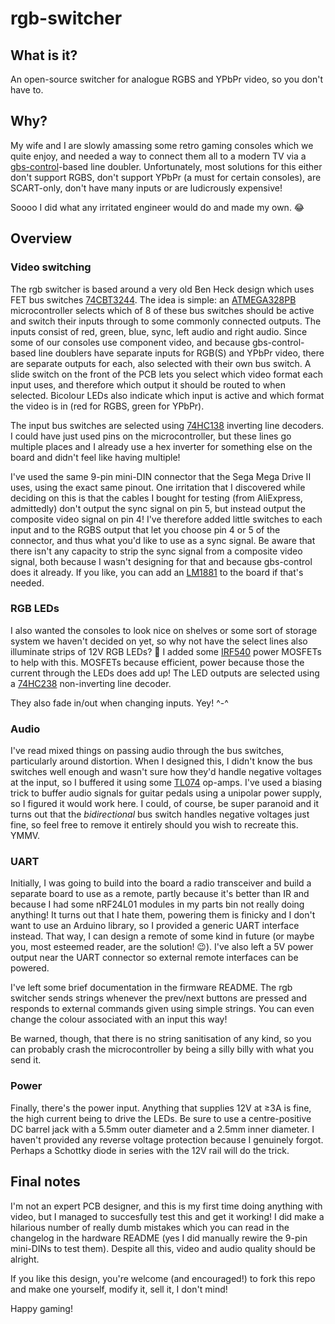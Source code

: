 # rgb-switcher

## What is it?

An open-source switcher for analogue RGBS and YPbPr video, so you don't have to.

## Why?

My wife and I are slowly amassing some retro gaming consoles which we quite enjoy, and needed a way to connect them all to a modern TV via a [gbs-control](https://github.com/ramapcsx2/gbs-control)-based line doubler. Unfortunately, most solutions for this either don't support RGBS, don't support YPbPr (a must for certain consoles), are SCART-only, don't have many inputs or are ludicrously expensive!

Soooo I did what any irritated engineer would do and made my own. 😂

## Overview

### Video switching

The rgb switcher is based around a very old Ben Heck design which uses FET bus switches [74CBT3244](https://www.ti.com/lit/ds/symlink/sn74cbt3244.pdf?ts=1737705833521&ref_url=https%253A%252F%252Fwww.google.com%252F). The idea is simple: an [ATMEGA328PB](https://www.microchip.com/en-us/product/atmega328pb) microcontroller selects which of 8 of these bus switches should be active and switch their inputs through to some commonly connected outputs. The inputs consist of red, green, blue, sync, left audio and right audio. Since some of our consoles use component video, and because gbs-control-based line doublers have separate inputs for RGB(S) and YPbPr video, there are separate outputs for each, also selected with their own bus switch. A slide switch on the front of the PCB lets you select which video format each input uses, and therefore which output it should be routed to when selected. Bicolour LEDs also indicate which input is active and which format the video is in (red for RGBS, green for YPbPr).

The input bus switches are selected using [74HC138](https://www.ti.com/product/CD74HC138) inverting line decoders. I could have just used pins on the microcontroller, but these lines go multiple places and I already use a hex inverter for something else on the board and didn't feel like having multiple!

I've used the same 9-pin mini-DIN connector that the Sega Mega Drive II uses, using the exact same pinout. One irritation that I discovered while deciding on this is that the cables I bought for testing (from AliExpress, admittedly) don't output the sync signal on pin 5, but instead output the composite video signal on pin 4! I've therefore added little switches to each input and to the RGBS output that let you choose pin 4 or 5 of the connector, and thus what you'd like to use as a sync signal. Be aware that there isn't any capacity to strip the sync signal from a composite video signal, both because I wasn't designing for that and because gbs-control does it already. If you like, you can add an [LM1881](https://www.ti.com/lit/ds/symlink/lm1881.pdf?ts=1737753066078&ref_url=https%253A%252F%252Fwww.google.com%252F) to the board if that's needed.

### RGB LEDs

I also wanted the consoles to look nice on shelves or some sort of storage system we haven't decided on yet, so why not have the select lines also illuminate strips of 12V RGB LEDs? 🤣
I added some [IRF540](https://www.vishay.com/docs/91021/irf540.pdf) power MOSFETs to help with this. MOSFETs because efficient, power because those the current through the LEDs does add up! The LED outputs are selected using a [74HC238](https://www.ti.com/product/CD74HC238) non-inverting line decoder.

They also fade in/out when changing inputs. Yey! ^-^

### Audio

I've read mixed things on passing audio through the bus switches, particularly around distortion. When I designed this, I didn't know the bus switches well enough and wasn't sure how they'd handle negative voltages at the input, so I buffered it using some [TL074](https://www.ti.com/product/TL074) op-amps. I've used a biasing trick to buffer audio signals for guitar pedals using a unipolar power supply, so I figured it would work here. I could, of course, be super paranoid and it turns out that the _bidirectional_ bus switch handles negative voltages just fine, so feel free to remove it entirely should you wish to recreate this. YMMV.

### UART

Initially, I was going to build into the board a radio transceiver and build a separate board to use as a remote, partly because it's better than IR and because I had some nRF24L01 modules in my parts bin not really doing anything! It turns out that I hate them, powering them is finicky and I don't want to use an Arduino library, so I provided a generic UART interface instead. That way, I can design a remote of some kind in future (or maybe you, most esteemed reader, are the solution! 😉). I've also left a 5V power output near the UART connector so external remote interfaces can be powered.

I've left some brief documentation in the firmware README. The rgb switcher sends strings whenever the prev/next buttons are pressed and responds to external commands given using simple strings. You can even change the colour associated with an input this way!

Be warned, though, that there is no string sanitisation of any kind, so you can probably crash the microcontroller by being a silly billy with what you send it.

### Power

Finally, there's the power input. Anything that supplies 12V at ≥3A is fine, the high current being to drive the LEDs. Be sure to use a centre-positive DC barrel jack with a 5.5mm outer diameter and a 2.5mm inner diameter. I haven't provided any reverse voltage protection because I genuinely forgot. Perhaps a Schottky diode in series with the 12V rail will do the trick.

## Final notes

I'm not an expert PCB designer, and this is my first time doing anything with video, but I managed to succesfully test this and get it working! I did make a hilarious number of really dumb mistakes which you can read in the changelog in the hardware README (yes I did manually rewire the 9-pin mini-DINs to test them). Despite all this, video and audio quality should be alright.

If you like this design, you're welcome (and encouraged!) to fork this repo and make one yourself, modify it, sell it, I don't mind!

Happy gaming!
